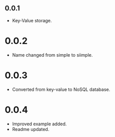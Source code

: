 ## 0.0.1

- Key-Value storage.


# 0.0.2

- Name changed from simple to siimple.

# 0.0.3

- Converted from key-value to NoSQL database.

# 0.0.4

- Improved example added.
- Readme updated.